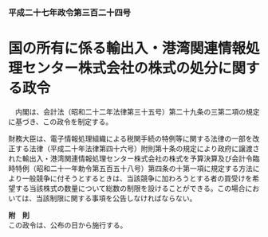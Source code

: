 ### 平成二十七年政令第三百二十四号  
# 国の所有に係る輸出入・港湾関連情報処理センター株式会社の株式の処分に関する政令  
　内閣は、会計法（昭和二十二年法律第三十五号）第二十九条の三第二項の規定に基づき、この政令を制定する。  
  
財務大臣は、電子情報処理組織による税関手続の特例等に関する法律の一部を改正する法律（平成二十年法律第四十六号）附則第十条の規定により政府に譲渡された輸出入・港湾関連情報処理センター株式会社の株式を予算決算及び会計令臨時特例（昭和二十一年勅令第五百五十八号）第四条の十第一項に規定する方法により一般競争に付そうとするときは、当該競争に加わろうとする者の買受けを希望する当該株式の数量について総数の制限を設けることができる。この場合においては、当該制限に関する事項を公告しなければならない。  
  
**附　則**  
この政令は、公布の日から施行する。  
  

